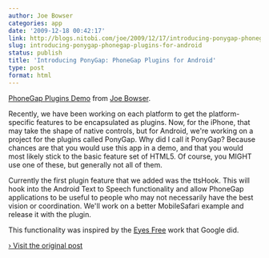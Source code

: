 ```yaml
---
author: Joe Bowser
categories: app
date: '2009-12-18 00:42:17'
link: http://blogs.nitobi.com/joe/2009/12/17/introducing-ponygap-phonegap-plugins-for-android/
slug: introducing-ponygap-phonegap-plugins-for-android
status: publish
title: 'Introducing PonyGap: PhoneGap Plugins for Android'
type: post
format: html
---
```


[PhoneGap Plugins Demo](http://vimeo.com/8268566) from [Joe Bowser](http://vimeo.com/user2826993).

Recently, we have been working on each platform to get the platform-specific features to be encapsulated as plugins. Now, for the iPhone, that may take the shape of native controls, but for Android, we're working on a project for the plugins called PonyGap. Why did I call it PonyGap? Because chances are that you would use this app in a demo, and that you would most likely stick to the basic feature set of HTML5. Of course, you MIGHT use one of these, but generally not all of them.

Currently the first plugin feature that we added was the ttsHook. This will hook into the Android Text to Speech functionality and allow PhoneGap applications to be useful to people who may not necessarily have the best vision or coordination. We'll work on a better MobileSafari example and release it with the plugin.

This functionality was inspired by the [Eyes Free](http://code.google.com/p/eyes-free/) work that Google did.

[› Visit the original post](http://blogs.nitobi.com/joe/2009/12/17/introducing-ponygap-phonegap-plugins-for-android/)
